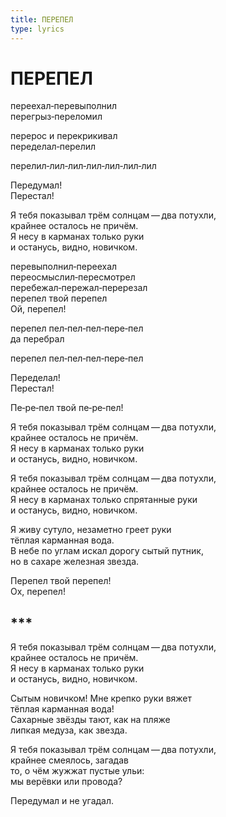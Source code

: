 ```yaml
---
title: ПЕРЕПЕЛ
type: lyrics
---
```


<h1>ПЕРЕПЕЛ</h1>

<section>

переехал&#8208;перевыполнил\
перегрыз&#8208;переломил

перерос и&nbsp;перекрикивал\
переделал&#8208;перелил

перелил&#8208;лил&#8208;лил&#8208;лил&#8208;лил&#8208;лил&#8208;лил

Передумал!\
Перестал!

Я&nbsp;тебя показывал трём солнцам&thinsp;&mdash;&thinsp;два потухли,\
крайнее осталось не&nbsp;причём.\
Я&nbsp;несу в&nbsp;карманах только руки\
и&nbsp;останусь, видно, новичком.

перевыполнил&#8208;переехал\
переосмыслил&#8208;пересмотрел\
перебежал&#8208;пережал&#8208;перерезал\
перепел твой перепел\
Ой, перепел!

перепел пел&#8208;пел&#8208;пел&#8208;пере&#8208;пел\
да&nbsp;перебрал

перепел пел&#8208;пел&#8208;пел&#8208;пере&#8208;пел

Переделал!\
Перестал!

Пе&#8208;ре&#8208;пел твой пе&#8208;ре&#8208;пел!

Я&nbsp;тебя показывал трём солнцам&thinsp;&mdash;&thinsp;два потухли,\
крайнее осталось не&nbsp;причём.\
Я&nbsp;несу в&nbsp;карманах только руки\
и&nbsp;останусь, видно, новичком.

Я&nbsp;тебя показывал трём солнцам&thinsp;&mdash;&thinsp;два потухли,\
крайнее осталось не&nbsp;причём.\
Я&nbsp;несу в&nbsp;карманах только спрятанные руки\
и&nbsp;останусь, видно, новичком.

Я&nbsp;живу сутуло, незаметно греет руки\
тёплая карманная вода.\
В&nbsp;небе по&nbsp;углам искал дорогу сытый путник,\
но&nbsp;в&nbsp;сахаре железная звезда.

Перепел твой перепел!\
Ох, перепел!

<h2>***</h2>

Я&nbsp;тебя показывал трём солнцам&thinsp;&mdash;&thinsp;два потухли,\
крайнее осталось не&nbsp;причём.\
Я&nbsp;несу в&nbsp;карманах только руки\
и&nbsp;останусь, видно, новичком.

Сытым новичком! Мне крепко руки вяжет\
тёплая карманная вода!\
Сахарные звёзды тают, как на&nbsp;пляже\
липкая медуза, как звезда.

Я&nbsp;тебя показывал трём солнцам&thinsp;&mdash;&thinsp;два потухли,\
крайнее смеялось, загадав\
то, о&nbsp;чём жужжат пустые ульи:\
мы&nbsp;верёвки или провода?

Передумал и&nbsp;не&nbsp;угадал.

</section>
